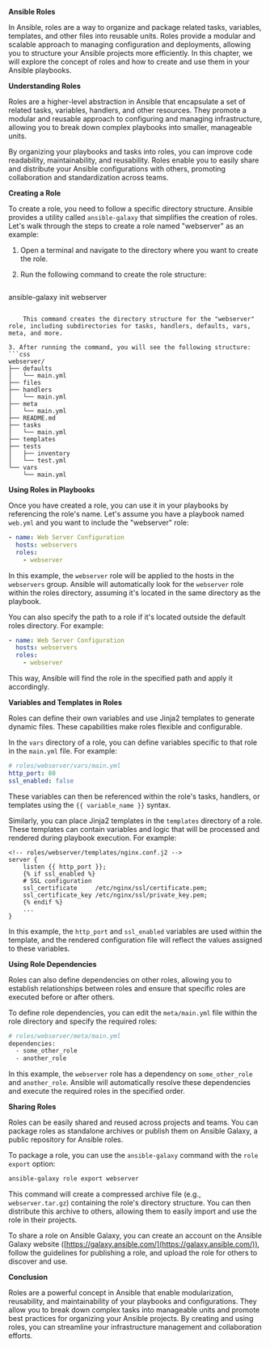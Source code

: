**Ansible Roles**

In Ansible, roles are a way to organize and package related tasks, variables, templates, and other files into reusable units. Roles provide a modular and scalable approach to managing configuration and deployments, allowing you to structure your Ansible projects more efficiently. In this chapter, we will explore the concept of roles and how to create and use them in your Ansible playbooks.

**Understanding Roles**

Roles are a higher-level abstraction in Ansible that encapsulate a set of related tasks, variables, handlers, and other resources. They promote a modular and reusable approach to configuring and managing infrastructure, allowing you to break down complex playbooks into smaller, manageable units.

By organizing your playbooks and tasks into roles, you can improve code readability, maintainability, and reusability. Roles enable you to easily share and distribute your Ansible configurations with others, promoting collaboration and standardization across teams.

**Creating a Role**

To create a role, you need to follow a specific directory structure. Ansible provides a utility called `ansible-galaxy` that simplifies the creation of roles. Let's walk through the steps to create a role named "webserver" as an example:

1. Open a terminal and navigate to the directory where you want to create the role.
    
2. Run the following command to create the role structure:
    ```bash
 ansible-galaxy init webserver   
```
    
    This command creates the directory structure for the "webserver" role, including subdirectories for tasks, handlers, defaults, vars, meta, and more.
    
3. After running the command, you will see the following structure:
```css
webserver/
├── defaults
│   └── main.yml
├── files
├── handlers
│   └── main.yml
├── meta
│   └── main.yml
├── README.md
├── tasks
│   └── main.yml
├── templates
├── tests
│   ├── inventory
│   └── test.yml
└── vars
    └── main.yml

```

**Using Roles in Playbooks**

Once you have created a role, you can use it in your playbooks by referencing the role's name. Let's assume you have a playbook named `web.yml` and you want to include the "webserver" role:
```yaml
- name: Web Server Configuration
  hosts: webservers
  roles:
    - webserver
```

In this example, the `webserver` role will be applied to the hosts in the `webservers` group. Ansible will automatically look for the `webserver` role within the roles directory, assuming it's located in the same directory as the playbook.

You can also specify the path to a role if it's located outside the default roles directory. For example:
```yaml
- name: Web Server Configuration
  hosts: webservers
  roles:
    - webserver
```

This way, Ansible will find the role in the specified path and apply it accordingly.

**Variables and Templates in Roles**

Roles can define their own variables and use Jinja2 templates to generate dynamic files. These capabilities make roles flexible and configurable.

In the `vars` directory of a role, you can define variables specific to that role in the `main.yml` file. For example:
```yaml
# roles/webserver/vars/main.yml
http_port: 80
ssl_enabled: false
```

These variables can then be referenced within the role's tasks, handlers, or templates using the `{{ variable_name }}` syntax.

Similarly, you can place Jinja2 templates in the `templates` directory of a role. These templates can contain variables and logic that will be processed and rendered during playbook execution. For example:

```jinja2
<!-- roles/webserver/templates/nginx.conf.j2 -->
server {
    listen {{ http_port }};
    {% if ssl_enabled %}
    # SSL configuration
    ssl_certificate     /etc/nginx/ssl/certificate.pem;
    ssl_certificate_key /etc/nginx/ssl/private_key.pem;
    {% endif %}
    ...
}
```

In this example, the `http_port` and `ssl_enabled` variables are used within the template, and the rendered configuration file will reflect the values assigned to these variables.

**Using Role Dependencies**

Roles can also define dependencies on other roles, allowing you to establish relationships between roles and ensure that specific roles are executed before or after others.

To define role dependencies, you can edit the `meta/main.yml` file within the role directory and specify the required roles:
```bash
# roles/webserver/meta/main.yml
dependencies:
  - some_other_role
  - another_role
```

In this example, the `webserver` role has a dependency on `some_other_role` and `another_role`. Ansible will automatically resolve these dependencies and execute the required roles in the specified order.

**Sharing Roles**

Roles can be easily shared and reused across projects and teams. You can package roles as standalone archives or publish them on Ansible Galaxy, a public repository for Ansible roles.

To package a role, you can use the `ansible-galaxy` command with the `role export` option:
```bash
ansible-galaxy role export webserver
```

This command will create a compressed archive file (e.g., `webserver.tar.gz`) containing the role's directory structure. You can then distribute this archive to others, allowing them to easily import and use the role in their projects.

To share a role on Ansible Galaxy, you can create an account on the Ansible Galaxy website ([https://galaxy.ansible.com/](https://galaxy.ansible.com/)), follow the guidelines for publishing a role, and upload the role for others to discover and use.

**Conclusion**

Roles are a powerful concept in Ansible that enable modularization, reusability, and maintainability of your playbooks and configurations. They allow you to break down complex tasks into manageable units and promote best practices for organizing your Ansible projects. By creating and using roles, you can streamline your infrastructure management and collaboration efforts.
